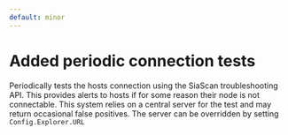 ```yaml
---
default: minor
---
```


# Added periodic connection tests

Periodically tests the hosts connection using the SiaScan troubleshooting API. This provides alerts to hosts if for some reason their node is not connectable. This system relies on a central server for the test and may return occasional false positives. The server can be overridden by setting `Config.Explorer.URL`